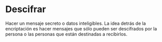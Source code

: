 [Title]: # (Descifrar)
[Difficulty]: # (Principiante)
[Order]: # (28)

# Descifrar

Hacer un mensaje secreto o datos inteligibles. La idea detrás de la encriptación es hacer mensajes que sólo pueden ser descifrados por la persona o las personas que están destinadas a recibirlos.